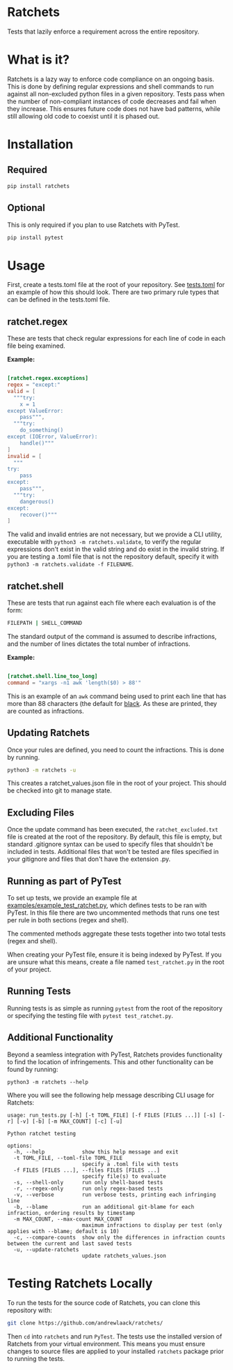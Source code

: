 # Ratchets

Tests that lazily enforce a requirement across the entire repository.

# What is it?

Ratchets is a lazy way to enforce code compliance on an ongoing basis. This is done by defining regular expressions and shell commands to run against all non-excluded python files in a given repository. Tests pass when the number of non-compliant instances of code decreases and fail when they increase. This ensures future code does not have bad patterns, while still allowing old code to coexist until it is phased out. 

# Installation

## Required

```bash
pip install ratchets
```

## Optional

This is only required if you plan to use Ratchets with PyTest.

```bash
pip install pytest
```

# Usage

First, create a tests.toml file at the root of your repository. See [tests.toml](https://github.com/andrewlaack/ratchets/blob/toml-naming-change/tests.toml) for an example of how this should look. There are two primary rule types that can be defined in the tests.toml file. 

## ratchet.regex

These are tests that check regular expressions for each line of code in each file being examined.

**Example:**

```toml

[ratchet.regex.exceptions]
regex = "except:"
valid = [
  """try:
    x = 1
except ValueError:
    pass""",
  """try:
    do_something()
except (IOError, ValueError):
    handle()"""
]
invalid = [
  """
try:
    pass
except:
    pass""",
  """try:
    dangerous()
except:
    recover()"""
]

```

The valid and invalid entries are not necessary, but we provide a CLI utility, executable with ```python3 -m ratchets.validate```, to verify the regular expressions don't exist in the valid string and do exist in the invalid string. If you are testing a .toml file that is not the repository default, specify it with ```python3 -m ratchets.validate -f FILENAME```. 

## ratchet.shell

These are tests that run against each file where each evaluation is of the form:

```bash
FILEPATH | SHELL_COMMAND

```

The standard output of the command is assumed to describe infractions, and the number of lines dictates the total number of infractions.

**Example:**

```toml

[ratchet.shell.line_too_long]
command = "xargs -n1 awk 'length($0) > 88'"

```

This is an example of an `awk` command being used to print each line that has more than 88 characters (the default for [black](https://github.com/psf/black). As these are printed, they are counted as infractions.

## Updating Ratchets

Once your rules are defined, you need to count the infractions. This is done by running.

```bash
python3 -m ratchets -u
```

This creates a ratchet_values.json file in the root of your project. This should be checked into git to manage state.

## Excluding Files

Once the update command has been executed, the `ratchet_excluded.txt` file is created at the root of the repository. By default, this file is empty, but standard .gitignore syntax can be used to specify files that shouldn't be included in tests. Additional files that won't be tested are files specified in your gitignore and files that don't have the extension .py.

## Running as part of PyTest

To set up tests, we provide an example file at [examples/example_test_ratchet.py](https://github.com/andrewlaack/ratchets/blob/toml-naming-change/examples/example_test_ratchet.py), which defines tests to be ran with PyTest. In this file there are two uncommented methods that runs one test per rule in both sections (regex and shell).

The commented methods aggregate these tests together into two total tests (regex and shell).

When creating your PyTest file, ensure it is being indexed by PyTest. If you are unsure what this means, create a file named `test_ratchet.py` in the root of your project.

## Running Tests

Running tests is as simple as running ```pytest``` from the root of the repository or specifying the testing file with ```pytest test_ratchet.py```.

## Additional Functionality

Beyond a seamless integration with PyTest, Ratchets provides functionality to find the location of infringements. This and other functionality can be found by running:

```
python3 -m ratchets --help
```

Where you will see the following help message describing CLI usage for Ratchets:

```
usage: run_tests.py [-h] [-t TOML_FILE] [-f FILES [FILES ...]] [-s] [-r] [-v] [-b] [-m MAX_COUNT] [-c] [-u]

Python ratchet testing

options:
  -h, --help            show this help message and exit
  -t TOML_FILE, --toml-file TOML_FILE
                        specify a .toml file with tests
  -f FILES [FILES ...], --files FILES [FILES ...]
                        specify file(s) to evaluate
  -s, --shell-only      run only shell-based tests
  -r, --regex-only      run only regex-based tests
  -v, --verbose         run verbose tests, printing each infringing line
  -b, --blame           run an additional git-blame for each infraction, ordering results by timestamp
  -m MAX_COUNT, --max-count MAX_COUNT
                        maximum infractions to display per test (only applies with --blame; default is 10)
  -c, --compare-counts  show only the differences in infraction counts between the current and last saved tests
  -u, --update-ratchets
                        update ratchets_values.json
```

# Testing Ratchets Locally

To run the tests for the source code of Ratchets, you can clone this repository with:

```bash
git clone https://github.com/andrewlaack/ratchets/
```

Then `cd` into `ratchets` and run `PyTest`. The tests use the installed version of Ratchets from your virtual environment. This means you must ensure changes to source files are applied to your installed `ratchets` package prior to running the tests.
